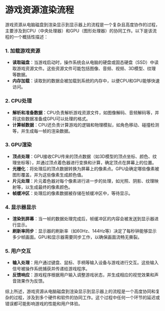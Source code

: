 # 游戏资源渲染流程

游戏资源从电脑磁盘到渲染显示到显示器上的流程是一个复杂且高度协作的过程，主要涉及到CPU（中央处理器）和GPU（图形处理器）的协同工作。以下是该流程的一个概括性描述：

### 1. 加载游戏资源

- **读取磁盘**：当游戏启动时，操作系统会从电脑的硬盘或固态硬盘（SSD）中读取游戏资源文件。这些资源文件可能包括图像、音频、视频、3D模型、纹理等数据。
- **内存加载**：读取到的数据会被加载到系统的内存中，以便CPU和GPU能够快速访问。

### 2. CPU处理

- **解析和准备数据**：CPU负责解析游戏资源文件，如图像解码、音频解码等，并将这些数据准备成GPU可以处理的格式。
- **计算帧数据**：CPU还负责计算游戏的逻辑和物理模拟，如角色移动、碰撞检测等，并生成每一帧的渲染数据。

### 3. GPU渲染

- **顶点处理**：GPU接收CPU传来的顶点数据（如3D模型的顶点坐标、颜色、纹理坐标等），并通过顶点着色器进行变换和计算，确定顶点在屏幕上的位置。
- **光栅化**：将处理后的顶点数据转换为屏幕上的像素点。GPU会确定哪些像素被图形覆盖，并为这些像素生成颜色值。
- **片元处理**：片元着色器对每个像素进行进一步的处理，如光照、阴影、纹理映射等，以生成最终的像素颜色。
- **帧缓冲区**：处理后的像素数据被存储在帧缓冲区中，等待显示。

### 4. 显示器显示

- **渲染到屏幕**：当一帧的数据处理完成后，帧缓冲区的内容会被发送到显示器进行显示。
- **刷新率同步**：显示器的刷新率（如60Hz、144Hz等）决定了每秒钟能够显示多少帧画面。GPU和显示器需要同步工作，以确保画面流畅无撕裂。

### 5. 用户交互

- **输入处理**：用户通过键盘、鼠标、手柄等输入设备与游戏进行交互。这些输入信号被操作系统捕获并传递给游戏程序。
- **反馈响应**：游戏程序根据用户输入调整游戏状态，并生成相应的视觉效果和声音效果作为反馈。

综上所述，游戏资源从电脑磁盘到渲染显示到显示器上的流程是一个高度协同和复杂的过程，涉及到多个硬件和软件的协同工作。这个过程中任何一个环节的延迟或错误都可能影响游戏的性能和用户体验。